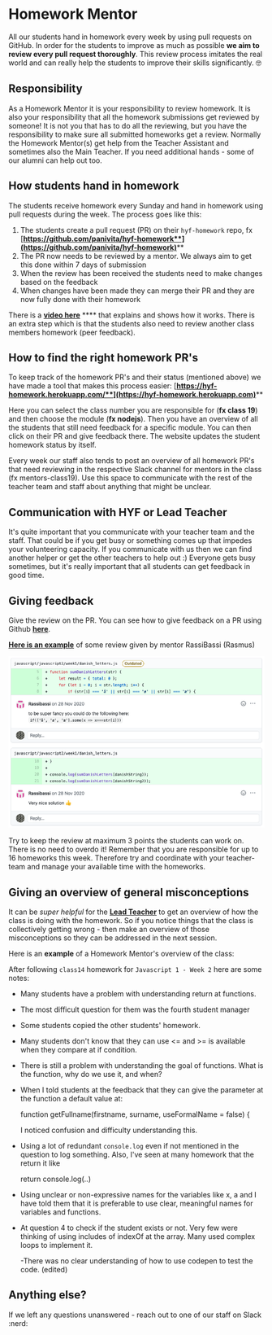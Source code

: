 # Homework Mentor

All our students hand in homework every week by using pull requests on GitHub. In order for the students to improve as much as possible **we aim to review every pull request thoroughly**. This review process imitates the real world and can really help the students to improve their skills significantly. 🤓

## Responsibility

As a Homework Mentor it is your responsibility to review homework. It is also your responsibility that all the homework submissions get reviewed by someone! It is not you that has to do all the reviewing, but you have the responsibility to make sure all submitted homeworks get a review. Normally the Homework Mentor(s) get help from the Teacher Assistant and sometimes also the Main Teacher. If you need additional hands - some of our alumni can help out too.

## How students hand in homework

The students receive homework every Sunday and hand in homework using pull requests during the week. The process goes like this:

1. The students create a pull request (PR) on their `hyf-homework` repo, fx [**https://github.com/panivita/hyf-homework**](https://github.com/panivita/hyf-homework)****
2. The PR now needs to be reviewed by a mentor. We always aim to get this done within 7 days of submission
3. When the review has been received the students need to make changes based on the feedback
4. When changes have been made they can merge their PR and they are now fully done with their homework

There is a [**video here**](https://www.youtube.com/watch?v=XYlgh9hSWtw) **** that explains and shows how it works. There is an extra step which is that the students also need to review another class members homework (peer feedback).

## How to find the right homework PR's

To keep track of the homework PR's and their status (mentioned above) we have made a tool that makes this process easier: [**https://hyf-homework.herokuapp.com/**](https://hyf-homework.herokuapp.com)****

Here you can select the class number you are responsible for (**fx class 19**) and then choose the module (**fx nodejs**). Then you have an overview of all the students that still need feedback for a specific module. You can then click on their PR and give feedback there. The website updates the student homework status by itself.&#x20;

Every week our staff also tends to post an overview of all homework PR's that need reviewing in the respective Slack channel for mentors in the class (fx mentors-class19). Use this space to communicate with the rest of the teacher team and staff about anything that might be unclear.

## Communication with HYF or Lead Teacher

It's quite important that you communicate with your teacher team and the staff. That could be if you get busy or something comes up that impedes your volunteering capacity. If you communicate with us then we can find another helper or get the other teachers to help out :) Everyone gets busy sometimes, but it's really important that all students can get feedback in good time.

## Giving feedback

Give the review on the PR. You can see how to give feedback on a PR using Github [**here**](https://docs.github.com/en/free-pro-team@latest/github/collaborating-with-issues-and-pull-requests/commenting-on-a-pull-request).&#x20;

[**Here is an example**](https://github.com/sofiiadidovych/hyf-homework/pull/9) of some review given by mentor RassiBassi (Rasmus)

![](<../.gitbook/assets/Screenshot 2021-05-24 at 16.11.30.png>)

Try to keep the review at maximum 3 points the students can work on. There is no need to overdo it! Remember that you are responsible for up to 16 homeworks this week. Therefore try and coordinate with your teacher-team and manage your available time with the homeworks.

## Giving an overview of general misconceptions

It can be _super helpful_ for the [**Lead Teacher**](https://mentor.hackyourfuture.dk/roles/lead-teacher) to get an overview of how the class is doing with the homework. So if you notice things that the class is collectively getting wrong - then make an overview of those misconceptions so they can be addressed in the next session.

Here is an **example** of a Homework Mentor's overview of the class:

After following `class14` homework for `Javascript 1 - Week 2` here are some notes:

* Many students have a problem with understanding return at functions.
* The most difficult question for them was the fourth student manager
* Some students copied the other students' homework.
* Many students don't know that they can use <= and >= is available when they compare at if condition.
* There is still a problem with understanding the goal of functions. What is the function, why do we use it, and when?
*   When I told students at the feedback that they can give the parameter at the function a default value at:

    function getFullname(firstname, surname, useFormalName = false) {

    I noticed confusion and difficulty understanding this.
*   Using a lot of redundant `console.log` even if not mentioned in the question to log something. Also, I've seen at many homework that the return it like

    return console.log(..)
* Using unclear or non-expressive names for the variables like x, a and I have told them that it is preferable to use clear, meaningful names for variables and functions.
*   At question 4 to check if the student exists or not. Very few were thinking of using includes of indexOf at the array. Many used complex loops to implement it.

    \-There was no clear understanding of how to use codepen to test the code. (edited)

## Anything else?

If we left any questions unanswered - reach out to one of our staff on Slack :nerd:&#x20;
